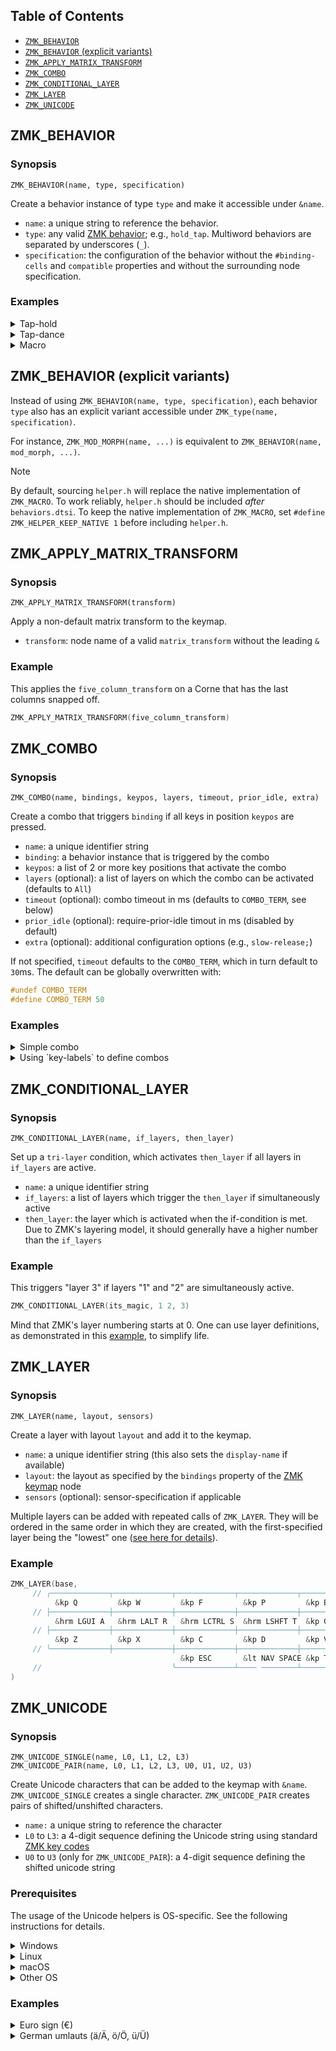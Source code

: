 ## Table of Contents

- [`ZMK_BEHAVIOR`](#zmk_behavior)
- [`ZMK_BEHAVIOR` (explicit variants)](<#zmk_behavior-(explicit-variants)>)
- [`ZMK_APPLY_MATRIX_TRANSFORM`](#zmk_apply_matrix_transform)
- [`ZMK_COMBO`](#zmk_combo)
- [`ZMK_CONDITIONAL_LAYER`](#zmk_conditional_layer)
- [`ZMK_LAYER`](#zmk_layer)
- [`ZMK_UNICODE`](#zmk_unicode)

## ZMK_BEHAVIOR

### Synopsis

`ZMK_BEHAVIOR(name, type, specification)`

Create a behavior instance of type `type` and make it accessible under `&name`.

- `name`: a unique string to reference the behavior.
- `type`: any valid [ZMK behavior](https://zmk.dev/docs/config/behaviors); e.g., `hold_tap`.
  Multiword behaviors are separated by underscores (`_`).
- `specification`: the configuration of the behavior without the `#binding-cells` and `compatible`
  properties and without the surrounding node specification.

### Examples

<details><summary>Tap-hold</summary>

This creates a custom "homerow mod" that can be added to the keymap using `&hrm`. For example,
`&hrm LSHIFT T` creates a key that yields `T` on tap and `LSHIFT` on hold.

```C++
ZMK_BEHAVIOR(hrm, hold_tap,
    flavor = "balanced";
    tapping-term-ms = <280>;
    quick-tap-ms = <125>;
    bindings = <&kp>, <&kp>;
)
```

</details>

<details><summary>Tap-dance</summary>

This creates a behavior that yields sticky-shift on tap and caps-word on double tap. It can be added
to the keymap using `&ss_cw`.

```C++
ZMK_BEHAVIOR(ss_cw, tap_dance,
    tapping-term-ms = <200>;
    bindings = <&sk LSHFT>, <&caps_word>;
)
```

</details>

<details><summary>Macro</summary>

This creates a "Windows sleep macro" that can be added to the keymap using `&win_sleep`.

```C++
ZMK_BEHAVIOR(win_sleep, macro,
    wait-ms = <100>;
    tap-ms = <5>;
    bindings = <&kp LG(X) &kp U &kp S>;
)
```

</details>

## ZMK_BEHAVIOR (explicit variants)

Instead of using `ZMK_BEHAVIOR(name, type, specification)`, each behavior `type` also has an
explicit variant accessible under `ZMK_type(name, specification)`.

For instance, `ZMK_MOD_MORPH(name, ...)` is equivalent to `ZMK_BEHAVIOR(name, mod_morph, ...)`.

> [!NOTE]
>
> By default, sourcing `helper.h` will replace the native implementation of `ZMK_MACRO`. To work
> reliably, `helper.h` should be included _after_ `behaviors.dtsi`. To keep the native
> implementation of `ZMK_MACRO`, set `#define ZMK_HELPER_KEEP_NATIVE 1` before including `helper.h`.

## ZMK_APPLY_MATRIX_TRANSFORM

### Synopsis

`ZMK_APPLY_MATRIX_TRANSFORM(transform)`

Apply a non-default matrix transform to the keymap.

- `transform`: node name of a valid `matrix_transform` without the leading `&`

### Example

This applies the `five_column_transform` on a Corne that has the last columns snapped off.

```c
ZMK_APPLY_MATRIX_TRANSFORM(five_column_transform)
```

## ZMK_COMBO

### Synopsis

`ZMK_COMBO(name, bindings, keypos, layers, timeout, prior_idle, extra)`

Create a combo that triggers `binding` if all keys in position `keypos` are pressed.

- `name`: a unique identifier string
- `binding`: a behavior instance that is triggered by the combo
- `keypos`: a list of 2 or more key positions that activate the combo
- `layers` (optional): a list of layers on which the combo can be activated (defaults to `All`)
- `timeout` (optional): combo timeout in ms (defaults to `COMBO_TERM`, see below)
- `prior_idle` (optional): require-prior-idle timout in ms (disabled by default)
- `extra` (optional): additional configuration options (e.g., `slow-release;`)

If not specified, `timeout` defaults to the `COMBO_TERM`, which in turn default to `30`ms. The
default can be globally overwritten with:

```c
#undef COMBO_TERM
#define COMBO_TERM 50
```

### Examples

<details><summary>Simple combo</summary>

This creates an "escape" combo that is active on all layers and which is triggered when the 0th and
1st keys are pressed jointly within 25ms.

```C++
ZMK_COMBO(esc,  &kp ESC, 0 1, ALL, 25)
```

</details>

<details><summary>Using `key-labels` to define combos</summary>

This sources [key-labels](../readme.md#key-labels-collection) for a 34-keys board like the Sweep. It
then creates a "copy"-combo for the middle + ring finger on the left bottom row, and a "paste"-combo
for the index + middle finger on the left bottom row. Both combos are active on all layers.

```C++
#include "zmk-helpers/key-labels/34.h" // replace with layout file for your keyboard
ZMK_COMBO(copy,  &kp LC(C), LB2 LB3)
ZMK_COMBO(paste, &kp LC(V), LB1 LB2)
```

</details>

## ZMK_CONDITIONAL_LAYER

### Synopsis

`ZMK_CONDITIONAL_LAYER(name, if_layers, then_layer)`

Set up a `tri-layer` condition, which activates `then_layer` if all layers in `if_layers` are
active.

- `name`: a unique identifier string
- `if_layers`: a list of layers which trigger the `then_layer` if simultaneously active
- `then_layer`: the layer which is activated when the if-condition is met. Due to ZMK's layering
  model, it should generally have a higher number than the `if_layers`

### Example

This triggers "layer 3" if layers "1" and "2" are simultaneously active.

```C++
ZMK_CONDITIONAL_LAYER(its_magic, 1 2, 3)
```

Mind that ZMK's layer numbering starts at 0. One can use layer definitions, as demonstrated in this
[example](../examples/zmk-config/config/cradio.keymap), to simplify life.

## ZMK_LAYER

### Synopsis

`ZMK_LAYER(name, layout, sensors)`

Create a layer with layout `layout` and add it to the keymap.

- `name`: a unique identifier string (this also sets the `display-name` if available)
- `layout`: the layout as specified by the `bindings` property of the
  [ZMK keymap](https://zmk.dev/docs/config/keymap) node
- `sensors` (optional): sensor-specification if applicable

Multiple layers can be added with repeated calls of `ZMK_LAYER`. They will be ordered in the same
order in which they are created, with the first-specified layer being the "lowest" one
([see here for details](https://zmk.dev/docs/features/keymaps#layers)).

### Example

```C++
ZMK_LAYER(base,
     // ╭─────────────┬─────────────┬─────────────┬─────────────┬─────────────╮   ╭─────────────┬─────────────┬─────────────┬─────────────┬─────────────╮
          &kp Q         &kp W         &kp F         &kp P         &kp B             &kp J         &kp L         &kp U         &kp Y         &kp SQT
     // ├─────────────┼─────────────┼─────────────┼─────────────┼─────────────┤   ├─────────────┼─────────────┼─────────────┼─────────────┼─────────────┤
          &hrm LGUI A   &hrm LALT R   &hrm LCTRL S  &hrm LSHFT T  &kp G             &kp M         &hrm RSHFT N  &hrm LCTRL E  &hrm LALT I   &hrm LGUI O
     // ├─────────────┼─────────────┼─────────────┼─────────────┼─────────────┤   ├─────────────┼─────────────┼─────────────┼─────────────┼─────────────┤
          &kp Z         &kp X         &kp C         &kp D         &kp V             &kp K         &kp H         &kp COMMA     &kp DOT       &kp SEMI
     // ╰─────────────┼─────────────┼─────────────┼─────────────┼─────────────┤   ├─────────────┼─────────────┼─────────────┼─────────────┼─────────────┤
                                      &kp ESC       &lt NAV SPACE &kp TAB           &kp RET       &ss_cw        &bs_del_num
     //                             ╰─────────────┴──── ────────┴─────────────╯   ╰─────────────┴─────────────┴─────────────╯
)

```

## ZMK_UNICODE

### Synopsis

`ZMK_UNICODE_SINGLE(name, L0, L1, L2, L3)`  
`ZMK_UNICODE_PAIR(name, L0, L1, L2, L3, U0, U1, U2, U3)`

Create Unicode characters that can be added to the keymap with `&name`. `ZMK_UNICODE_SINGLE` creates
a single character. `ZMK_UNICODE_PAIR` creates pairs of shifted/unshifted characters.

- `name:` a unique string to reference the character
- `L0` to `L3`: a 4-digit sequence defining the Unicode string using standard
  [ZMK key codes](https://zmk.dev/docs/codes/keyboard-keypad)
- `U0` to `U3` (only for `ZMK_UNICODE_PAIR`): a 4-digit sequence defining the shifted unicode string

### Prerequisites

The usage of the Unicode helpers is OS-specific. See the following instructions for details.

<details><summary>Windows</summary>

On your computer, install [WinCompose](https://github.com/samhocevar/wincompose).

</details>

<details><summary>Linux</summary>

In your keymap, set `HOST_OS` to `1` **_before_** sourcing `helper.h`:

```c
#define HOST_OS 1
#include "zmk-helpers/helper.h"
```

</details>

<details><summary>macOS</summary>

On your computer, enable Unicode input in the system preferences by selecting `Unicode Hex Input` as
input source. In your keymap, set `HOST_OS` to `2` **_before_** sourcing `helper.h`.

```c
#define HOST_OS 2
#include "zmk-helpers/helper.h"
```

</details>

<details><summary>Other OS</summary>

For non-default input channels or for other operating systems, one can set the variables
`OS_UNICODE_LEAD` and `OS_UNICODE_TRAIL` to the character sequences that initialize/terminate the
Unicode input.

</details>

### Examples

<details><summary>Euro sign (€)</summary>

This creates a Euro character that can be added to the keymap using `&euro_sign`.

```C++
ZMK_UNICODE_SINGLE(euro_sign, N2, N0, A, C)
```

</details>

<details><summary>German umlauts (ä/Ä, ö/Ö, ü/Ü)</summary>

The creates "umlaut" pairs that can be added to the keymap using `&de_ae`, `&de_oe` and `&de_ue`.

```C++
//                name     unshifted         shifted
ZMK_UNICODE_PAIR( de_ae,   N0, N0,  E, N4,   N0, N0,  C, N4 )
ZMK_UNICODE_PAIR( de_oe,   N0, N0,  F, N6,   N0, N0,  D, N6 )
ZMK_UNICODE_PAIR( de_ue,   N0, N0,  F,  C,   N0, N0,  D,  C )
```

</details>
